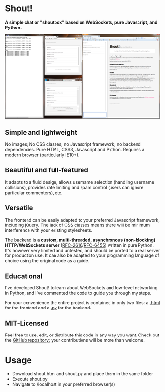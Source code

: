 Shout!
======

**A simple chat or "shoutbox" based on WebSockets, pure Javascript, and Python.**


![Screenshot](/Screenshot.png "Screenshot showcasing some of the features")


Simple and lightweight
----------------------
No images; No CSS classes; no Javascript framework; no backend dependencies. Pure HTML, CSS3, Javascript and Python.
Requires a modern browser (particularly IE10+).

Beautiful and full-featured
---------------------------
It adapts to a fluid design, allows username selection (handling username collisions), provides rate limiting and spam control (users can ignore particular commenters), etc.

Versatile
---------
The frontend can be easily adapted to your preferred Javascript framework, including jQuery. The lack of CSS classes means there will be minimum interference with your existing stylesheets.

The backend is **a custom, multi-threaded, asynchronous (non-blocking) HTTP/WebSockets server** ([RFC-2616](https://tools.ietf.org/html/rfc2616)/[RFC-6455](https://tools.ietf.org/html/rfc6455)) written in pure Python. It's however very limited and untested, and should be ported to a real server for production use. It can also be adapted to your programming language of choice using the original code as a guide.

Educational
-----------
I've developed Shout! to learn about WebSockets and low-level networking in Python, and I've commented the code to guide you through my steps.

For your convenience the entire project is contained in only two files: a [.html](/shout.html) for the frontend and a [.py](shout.py) for the backend.

MIT-Licensed
------------
Feel free to use, edit, or distribute this code in any way you want. Check out the [GitHub repository](https://github.com/jsantirso/shout/); your contributions will be more than welcome.

Usage
=====
- Download shout.html and shout.py and place them in the same folder
- Execute shout.py
- Navigate to /localhost in your preferred browser(s)
